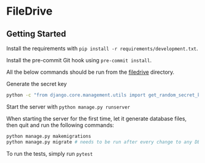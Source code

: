 # FileDrive

## Getting Started

Install the requirements with `pip install -r requirements/development.txt`.

Install the pre-commit Git hook using `pre-commit install`.

All the below commands should be run from the [filedrive](./filedrive/) directory.

Generate the secret key

```bash
python -c "from django.core.management.utils import get_random_secret_key;import os;from base64 import b64encode;print(f'SECRET_KEY={b64encode(get_random_secret_key().encode('utf-8')).decode('utf-8')}')" > .env
```

Start the server with `python manage.py runserver`

When starting the server for the first time, let it generate database files, then quit and run the following commands:

```bash
python manage.py makemigrations
python manage.py migrate # needs to be run after every change to any DB models
```

To run the tests, simply run `pytest`
